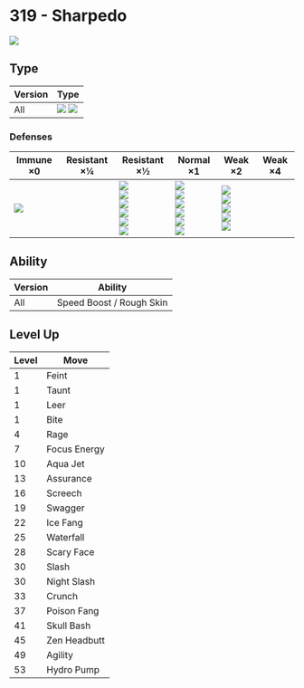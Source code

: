 # 319 - Sharpedo
![][319]

## Type

Version | Type
---     | ---
All     | ![][water]  ![][dark]

### Defenses

Immune ×0        | Resistant ×¼ | Resistant ×½                                                                     | Normal ×1                                                                                | Weak ×2                                                                    | Weak ×4
---              | ---          | ---                                                                              | ---                                                                                      | ---                                                                        | ---
![][psychic]<br> | &nbsp;       | ![][ghost]<br>![][steel]<br>![][fire]<br>![][water]<br>![][ice]<br>![][dark]<br> | ![][normal]<br>![][flying]<br>![][poison]<br>![][ground]<br>![][rock]<br>![][dragon]<br> | ![][fighting]<br>![][bug]<br>![][grass]<br>![][electric]<br>![][fairy]<br> | &nbsp;

## Ability

Version | Ability
---     | ---
All     | Speed Boost / Rough Skin

## Level Up

Level | Move
---   | ---
1     | Feint
1     | Taunt
1     | Leer
1     | Bite
4     | Rage
7     | Focus Energy
10    | Aqua Jet
13    | Assurance
16    | Screech
19    | Swagger
22    | Ice Fang
25    | Waterfall
28    | Scary Face
30    | Slash
30    | Night Slash
33    | Crunch
37    | Poison Fang
41    | Skull Bash
45    | Zen Headbutt
49    | Agility
53    | Hydro Pump

[319]: ../img/pokemon/319.png
[normal]: ../img/types/normal.png
[fire]: ../img/types/fire.png
[fighting]: ../img/types/fighting.png
[water]: ../img/types/water.png
[flying]: ../img/types/flying.png
[grass]: ../img/types/grass.png
[poison]: ../img/types/poison.png
[electric]: ../img/types/electric.png
[ground]: ../img/types/ground.png
[psychic]: ../img/types/psychic.png
[rock]: ../img/types/rock.png
[ice]: ../img/types/ice.png
[bug]: ../img/types/bug.png
[dragon]: ../img/types/dragon.png
[ghost]: ../img/types/ghost.png
[dark]: ../img/types/dark.png
[steel]: ../img/types/steel.png
[fairy]: ../img/types/fairy.png
